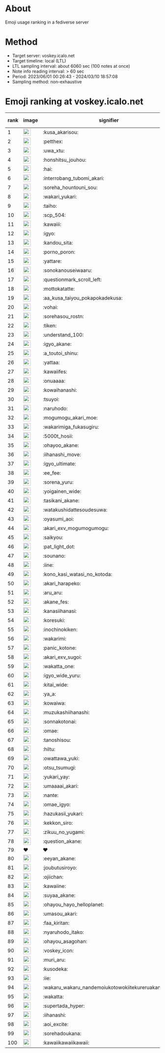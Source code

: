 # About
Emoji usage ranking in a fediverse server

# Method
- Target server: voskey.icalo.net
- Target timeline: local (LTL)
- LTL sampling interval: about 6060 sec (100 notes at once)
- Note info reading interval: > 60 sec
- Period: 2023/06/01 00:26:43 - 2024/03/10 18:57:08 
- Sampling method: non-exhaustive

# Emoji ranking at voskey.icalo.net

|rank|image|signifier|type|frequency score|
|----|----|----|----|----|
|1|<img height="24" src="https://voskey.icalo.net/emoji/kusa_akarisou.webp">|:kusa_akarisou:|custom|21366|
|2|<img height="24" src="https://voskey.icalo.net/emoji/petthex.webp">|:petthex:|custom|14354|
|3|<img height="24" src="https://voskey.icalo.net/emoji/uwa_xtu.webp">|:uwa_xtu:|custom|10551|
|4|<img height="24" src="https://voskey.icalo.net/emoji/honshitsu_jouhou.webp">|:honshitsu_jouhou:|custom|7450|
|5|<img height="24" src="https://voskey.icalo.net/emoji/hai.webp">|:hai:|custom|6873|
|6|<img height="24" src="https://voskey.icalo.net/emoji/interrobang_tubomi_akari.webp">|:interrobang_tubomi_akari:|custom|6753|
|7|<img height="24" src="https://voskey.icalo.net/emoji/soreha_hountouni_sou.webp">|:soreha_hountouni_sou:|custom|6305|
|8|<img height="24" src="https://voskey.icalo.net/emoji/wakari_yukari.webp">|:wakari_yukari:|custom|6222|
|9|<img height="24" src="https://voskey.icalo.net/emoji/taiho.webp">|:taiho:|custom|6196|
|10|<img height="24" src="https://voskey.icalo.net/emoji/scp_504.webp">|:scp_504:|custom|5097|
|11|<img height="24" src="https://voskey.icalo.net/emoji/kawaiii.webp">|:kawaiii:|custom|4912|
|12|<img height="24" src="https://voskey.icalo.net/emoji/igyo.webp">|:igyo:|custom|4150|
|13|<img height="24" src="https://voskey.icalo.net/emoji/kandou_sita.webp">|:kandou_sita:|custom|4089|
|14|<img height="24" src="https://voskey.icalo.net/emoji/porno_poron.webp">|:porno_poron:|custom|3863|
|15|<img height="24" src="https://voskey.icalo.net/emoji/yattare.webp">|:yattare:|custom|3669|
|16|<img height="24" src="https://voskey.icalo.net/emoji/sonokanouseiwaaru.webp">|:sonokanouseiwaaru:|custom|3662|
|17|<img height="24" src="https://voskey.icalo.net/emoji/questionmark_scroll_left.webp">|:questionmark_scroll_left:|custom|3638|
|18|<img height="24" src="https://voskey.icalo.net/emoji/mottokatatte.webp">|:mottokatatte:|custom|3633|
|19|<img height="24" src="https://voskey.icalo.net/emoji/aa_kusa_taiyou_pokapokadekusa.webp">|:aa_kusa_taiyou_pokapokadekusa:|custom|3607|
|20|<img height="24" src="https://voskey.icalo.net/emoji/vohai.webp">|:vohai:|custom|3490|
|21|<img height="24" src="https://voskey.icalo.net/emoji/sorehasou_rostn.webp">|:sorehasou_rostn:|custom|3382|
|22|<img height="24" src="https://voskey.icalo.net/emoji/tiken.webp">|:tiken:|custom|3308|
|23|<img height="24" src="https://voskey.icalo.net/emoji/understand_100.webp">|:understand_100:|custom|3079|
|24|<img height="24" src="https://voskey.icalo.net/emoji/igyo_akane.webp">|:igyo_akane:|custom|2796|
|25|<img height="24" src="https://voskey.icalo.net/emoji/a_toutoi_shinu.webp">|:a_toutoi_shinu:|custom|2764|
|26|<img height="24" src="https://voskey.icalo.net/emoji/yattaa.webp">|:yattaa:|custom|2674|
|27|<img height="24" src="https://voskey.icalo.net/emoji/kawaiifes.webp">|:kawaiifes:|custom|2637|
|28|<img height="24" src="https://voskey.icalo.net/emoji/onuaaaa.webp">|:onuaaaa:|custom|2582|
|29|<img height="24" src="https://voskey.icalo.net/emoji/kowaihanashi.webp">|:kowaihanashi:|custom|2552|
|30|<img height="24" src="https://voskey.icalo.net/emoji/tsuyoi.webp">|:tsuyoi:|custom|2484|
|31|<img height="24" src="https://voskey.icalo.net/emoji/naruhodo.webp">|:naruhodo:|custom|2418|
|32|<img height="24" src="https://voskey.icalo.net/emoji/mogumogu_akari_moe.webp">|:mogumogu_akari_moe:|custom|2304|
|33|<img height="24" src="https://voskey.icalo.net/emoji/wakarimiga_fukasugiru.webp">|:wakarimiga_fukasugiru:|custom|2290|
|34|<img height="24" src="https://voskey.icalo.net/emoji/5000t_hosii.webp">|:5000t_hosii:|custom|2228|
|35|<img height="24" src="https://voskey.icalo.net/emoji/ohayoo_akane.webp">|:ohayoo_akane:|custom|2160|
|36|<img height="24" src="https://voskey.icalo.net/emoji/iihanashi_move.webp">|:iihanashi_move:|custom|2109|
|37|<img height="24" src="https://voskey.icalo.net/emoji/igyo_ultimate.webp">|:igyo_ultimate:|custom|2080|
|38|<img height="24" src="https://voskey.icalo.net/emoji/ee_fee.webp">|:ee_fee:|custom|2044|
|39|<img height="24" src="https://voskey.icalo.net/emoji/sorena_yuru.webp">|:sorena_yuru:|custom|2001|
|40|<img height="24" src="https://voskey.icalo.net/emoji/yoigainen_wide.webp">|:yoigainen_wide:|custom|1957|
|41|<img height="24" src="https://voskey.icalo.net/emoji/tasikani_akane.webp">|:tasikani_akane:|custom|1895|
|42|<img height="24" src="https://voskey.icalo.net/emoji/watakushidattesoudesuwa.webp">|:watakushidattesoudesuwa:|custom|1895|
|43|<img height="24" src="https://voskey.icalo.net/emoji/oyasumi_aoi.webp">|:oyasumi_aoi:|custom|1827|
|44|<img height="24" src="https://voskey.icalo.net/emoji/akari_exv_mogumogumogu.webp">|:akari_exv_mogumogumogu:|custom|1742|
|45|<img height="24" src="https://voskey.icalo.net/emoji/saikyou.webp">|:saikyou:|custom|1716|
|46|<img height="24" src="https://voskey.icalo.net/emoji/pat_light_dot.webp">|:pat_light_dot:|custom|1650|
|47|<img height="24" src="https://voskey.icalo.net/emoji/sounano.webp">|:sounano:|custom|1615|
|48|<img height="24" src="https://voskey.icalo.net/emoji/iine.webp">|:iine:|custom|1594|
|49|<img height="24" src="https://voskey.icalo.net/emoji/kono_kasi_watasi_no_kotoda.webp">|:kono_kasi_watasi_no_kotoda:|custom|1585|
|50|<img height="24" src="https://voskey.icalo.net/emoji/akari_harapeko.webp">|:akari_harapeko:|custom|1584|
|51|<img height="24" src="https://voskey.icalo.net/emoji/aru_aru.webp">|:aru_aru:|custom|1573|
|52|<img height="24" src="https://voskey.icalo.net/emoji/akane_fes.webp">|:akane_fes:|custom|1567|
|53|<img height="24" src="https://voskey.icalo.net/emoji/kanasiihanasi.webp">|:kanasiihanasi:|custom|1522|
|54|<img height="24" src="https://voskey.icalo.net/emoji/koresuki.webp">|:koresuki:|custom|1494|
|55|<img height="24" src="https://voskey.icalo.net/emoji/inochinokiken.webp">|:inochinokiken:|custom|1487|
|56|<img height="24" src="https://voskey.icalo.net/emoji/wakarimi.webp">|:wakarimi:|custom|1474|
|57|<img height="24" src="https://voskey.icalo.net/emoji/panic_kotone.webp">|:panic_kotone:|custom|1380|
|58|<img height="24" src="https://voskey.icalo.net/emoji/akari_exv_sugoi.webp">|:akari_exv_sugoi:|custom|1371|
|59|<img height="24" src="https://voskey.icalo.net/emoji/wakatta_one.webp">|:wakatta_one:|custom|1369|
|60|<img height="24" src="https://voskey.icalo.net/emoji/igyo_wide_yuru.webp">|:igyo_wide_yuru:|custom|1360|
|61|<img height="24" src="https://voskey.icalo.net/emoji/kitai_wide.webp">|:kitai_wide:|custom|1347|
|62|<img height="24" src="https://voskey.icalo.net/emoji/ya_a.webp">|:ya_a:|custom|1259|
|63|<img height="24" src="https://voskey.icalo.net/emoji/kowaiwa.webp">|:kowaiwa:|custom|1236|
|64|<img height="24" src="https://voskey.icalo.net/emoji/muzukashiihanashi.webp">|:muzukashiihanashi:|custom|1195|
|65|<img height="24" src="https://voskey.icalo.net/emoji/sonnakotonai.webp">|:sonnakotonai:|custom|1170|
|66|<img height="24" src="https://voskey.icalo.net/emoji/omae.webp">|:omae:|custom|1159|
|67|<img height="24" src="https://voskey.icalo.net/emoji/tanoshisou.webp">|:tanoshisou:|custom|1134|
|68|<img height="24" src="https://voskey.icalo.net/emoji/hiltu.webp">|:hiltu:|custom|1118|
|69|<img height="24" src="https://voskey.icalo.net/emoji/owattawa_yuki.webp">|:owattawa_yuki:|custom|1108|
|70|<img height="24" src="https://voskey.icalo.net/emoji/otsu_tsumugi.webp">|:otsu_tsumugi:|custom|1105|
|71|<img height="24" src="https://voskey.icalo.net/emoji/yukari_yay.webp">|:yukari_yay:|custom|1102|
|72|<img height="24" src="https://voskey.icalo.net/emoji/umaaaai_akari.webp">|:umaaaai_akari:|custom|1066|
|73|<img height="24" src="https://voskey.icalo.net/emoji/nante.webp">|:nante:|custom|1056|
|74|<img height="24" src="https://voskey.icalo.net/emoji/omae_igyo.webp">|:omae_igyo:|custom|1048|
|75|<img height="24" src="https://voskey.icalo.net/emoji/hazukasii_yukari.webp">|:hazukasii_yukari:|custom|1045|
|76|<img height="24" src="https://voskey.icalo.net/emoji/kekkon_siro.webp">|:kekkon_siro:|custom|1042|
|77|<img height="24" src="https://voskey.icalo.net/emoji/zikuu_no_yugami.webp">|:zikuu_no_yugami:|custom|1038|
|78|<img height="24" src="https://voskey.icalo.net/emoji/question_akane.webp">|:question_akane:|custom|1034|
|79|❤|❤|unicode|1026|
|80|<img height="24" src="https://voskey.icalo.net/emoji/eeyan_akane.webp">|:eeyan_akane:|custom|1017|
|81|<img height="24" src="https://voskey.icalo.net/emoji/joubutusiroyo.webp">|:joubutusiroyo:|custom|1012|
|82|<img height="24" src="https://voskey.icalo.net/emoji/ojiichan.webp">|:ojiichan:|custom|1002|
|83|<img height="24" src="https://voskey.icalo.net/emoji/kawaiine.webp">|:kawaiine:|custom|990|
|84|<img height="24" src="https://voskey.icalo.net/emoji/suyaa_akane.webp">|:suyaa_akane:|custom|987|
|85|<img height="24" src="https://voskey.icalo.net/emoji/ohayou_hayo_helloplanet.webp">|:ohayou_hayo_helloplanet:|custom|987|
|86|<img height="24" src="https://voskey.icalo.net/emoji/umasou_akari.webp">|:umasou_akari:|custom|983|
|87|<img height="24" src="https://voskey.icalo.net/emoji/faa_kiritan.webp">|:faa_kiritan:|custom|981|
|88|<img height="24" src="https://voskey.icalo.net/emoji/nyaruhodo_itako.webp">|:nyaruhodo_itako:|custom|964|
|89|<img height="24" src="https://voskey.icalo.net/emoji/ohayou_asagohan.webp">|:ohayou_asagohan:|custom|963|
|90|<img height="24" src="https://voskey.icalo.net/emoji/voskey_icon.webp">|:voskey_icon:|custom|953|
|91|<img height="24" src="https://voskey.icalo.net/emoji/muri_aru.webp">|:muri_aru:|custom|945|
|92|<img height="24" src="https://voskey.icalo.net/emoji/kusodeka.webp">|:kusodeka:|custom|943|
|93|<img height="24" src="https://voskey.icalo.net/emoji/iie.webp">|:iie:|custom|937|
|94|<img height="24" src="https://voskey.icalo.net/emoji/wakaru_wakaru_nandemoiukotowokiitekureruakanetyan.webp">|:wakaru_wakaru_nandemoiukotowokiitekureruakanetyan:|custom|936|
|95|<img height="24" src="https://voskey.icalo.net/emoji/wakatta.webp">|:wakatta:|custom|932|
|96|<img height="24" src="https://voskey.icalo.net/emoji/supertada_hyper.webp">|:supertada_hyper:|custom|916|
|97|<img height="24" src="https://voskey.icalo.net/emoji/iihanashi.webp">|:iihanashi:|custom|910|
|98|<img height="24" src="https://voskey.icalo.net/emoji/aoi_excite.webp">|:aoi_excite:|custom|905|
|99|<img height="24" src="https://voskey.icalo.net/emoji/sorehadoukana.webp">|:sorehadoukana:|custom|899|
|100|<img height="24" src="https://voskey.icalo.net/emoji/kawaiikawaiikawaii.webp">|:kawaiikawaiikawaii:|custom|896|
